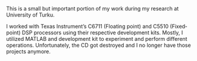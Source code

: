 This is a small but important portion of my work during my research at University of Turku. 

I worked with Texas Instrument’s C6711 (Floating point) and C5510 (Fixed­point) DSP processors using their respective development kits. Mostly, I utilized MATLAB and development kit to experiment and perform different operations. Unfortunately, the CD got destroyed and I no longer have those projects anymore.



